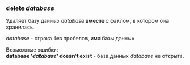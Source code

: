 ### **delete** *database*  
Удаляет базу данных *database* **вместе** с файлом, в котором она хранилась.  
  
*database* - строка без пробелов, имя базы данных  
  
Возможные ошибки:  
**database '*database*' doesn't exist** - база данных *database* не открыта.
